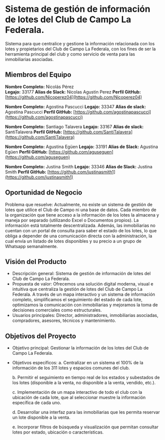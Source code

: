 # Sistema de gestión de información de lotes del Club de Campo La Federala.
Sistema para que centralice y gestione la información  relacionada con los lotes y propietarios del Club de Campo La Federala, con los  fines  de  ser  la  herramienta principal  del  club  y  como  servicio  de  venta  para  las  inmobiliarias asociadas.

## Miembros del Equipo

**Nombre Completo:** Nicolás Pérez  
**Legajo:** 33177 
**Alias de Slack:** Nicolas Agustin Perez
**Perfil GitHub:** [https://github.com/Nicoperez04](https://github.com/Nicoperez04)

**Nombre Completo:** Agostina Pascucci
**Legajo:** 33347 
**Alias de slack:** Agostina Pascucci
**Perfil GitHub:** [https://github.com/agostinapascucci](https://github.com/agostinapascucci)

**Nombre Completo:** Santiago Talavera
**Legajo:** 33167
**Alias de slack:** SantiTalavera
**Perfil GitHub:** [https://github.com/SantiTalavera](https://github.com/SantiTalavera)

**Nombre Completo:** Agustina Egüen 
**Legajo:** 33191
**Alias de Slack:** Agustina Egüen
**Perfil GitHub:** [https://github.com/aguseguen](https://github.com/aguseguen)

**Nombre Completo:** Justina Smith 
**Legajo:** 33346
**Alias de Slack:** Justina Smith
**Perfil GitHub:** [https://github.com/justinasmith1](https://github.com/justinasmith1)

## Oportunidad de Negocio 
Problema que resuelve: Actualmente, no existe un sistema de gestión de lotes que utilice el Club de Campo ni una base de datos. Cada miembro de la 
organización que tiene acceso a la información de los lotes la almacena y maneja por separado (utilizando Excel o Documentos propios). La información está 
totalmente descentralizada. Además, las inmobiliarias no cuentan con un portal de consulta para saber el estado de los lotes, lo que obliga a depender de una 
comunicación directa con la administración, la cual envía un listado de lotes disponibles y su precio a un grupo de Whatsapp semanalmente. 

## Visión del Producto 
- Descripción general: Sistema de gestión de información de lotes del Club de Campo La Federala.  
- Propuesta de valor: Ofrecemos una solución digital moderna, visual e intuitiva que centraliza la gestión de lotes del Club de Campo La Federala. A través de un 
  mapa interactivo y un sistema de información completo, simplificamos el seguimiento del estado de cada lote, optimizamos la comunicación con inmobiliarias y mejoramos la toma de decisiones comerciales como estructurales. 
- Usuarios principales: Director, administradores, inmobiliarias asociadas, compradores, asesores, técnicos y mantenimiento. 

## Objetivos del Proyecto  
- Objetivo principal: Gestionar la información de los lotes del Club de Campo La Federala.  
- Objetivos específicos: 
    a. Centralizar en un sistema el 100% de la información de los 311 lotes y espacios comunes del club. 

    b. Permitir el seguimiento en tiempo real de los estados y subestados de los lotes (disponible a la venta, no disponible a la venta, vendido, etc.). 

    c. Implementación de un mapa interactivo de todo el club con la ubicación de cada lote, que al seleccionar muestre la información específica de cada uno. 

    d. Desarrollar una interfaz para las inmobiliarias que les permita reservar un lote disponible a la venta. 

    e. Incorporar filtros de búsqueda y visualización que permitan consultar lotes por estado, ubicación o características. 


